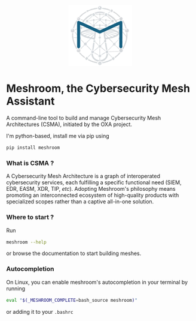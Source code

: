 <p align="center">
<img src="docs/logo.svg" width=170>
</p>

# Meshroom, the Cybersecurity Mesh Assistant

A command-line tool to build and manage Cybersecurity Mesh Architectures (CSMA), initiated by the OXA project.

I'm python-based, install me via pip using

```bash
pip install meshroom
```

### What is CSMA ?

A Cybersecurity Mesh Architecture is a graph of interoperated cybersecurity services, each fulfilling a specific functional need (SIEM, EDR, EASM, XDR, TIP, *etc*). Adopting Meshroom's philosophy means promoting an interconnected ecosystem of high-quality products with specialized scopes rather than a captive all-in-one solution.

### Where to start ?

Run

```bash
meshroom --help
```

or browse the documentation to start building meshes.

### Autocompletion

On Linux, you can enable meshroom's autocompletion in your terminal by running

```bash
eval "$(_MESHROOM_COMPLETE=bash_source meshroom)"
```

or adding it to your `.bashrc`